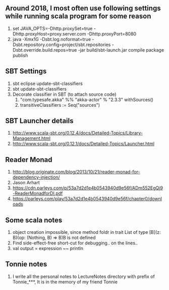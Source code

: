 ## Around 2018, I most often use following settings while running scala program for some reason

1. set JAVA_OPTS=-Dhttp.proxySet=true -Dhttp.proxyHost=proxy.server.com -Dhttp.proxyPort=8080
1. java -Xmx1G -Dsbt.log.noformat=true -Dsbt.repository.config=project/sbt.repositories -Dsbt.override.build.repos=true -jar build/sbt-launch.jar compile package publish

## SBT Settings

1. sbt eclipse update-sbt-classifiers
1. sbt update-sbt-classifiers
1. Decorate classifier in SBT (to attach source code)
    1. "com.typesafe.akka" %% "akka-actor" % "2.3.3" withSources()
    1. transitiveClassifiers := Seq("sources")

## SBT Launcher details

1. http://www.scala-sbt.org/0.12.4/docs/Detailed-Topics/Library-Management.html
1. http://www.scala-sbt.org/0.12.1/docs/Detailed-Topics/Launcher.html


## Reader Monad

1. http://blog.originate.com/blog/2013/10/21/reader-monad-for-dependency-injection/
1. Jason Arhart
1. https://cdn.parleys.com/p/53a7d2d1e4b0543940d9e56f/ADm552EgQj9-ReaderMonadforDI.pdf
1. https://parleys.com/play/53a7d2d1e4b0543940d9e56f/chapter0/downloads

## Some scala notes

1. object creation impossible, since method foldr in trait List of type [B](z: B)(op: (Nothing, B) => B)B is not defined	
1. Find side-effect-free short-cut for debugging.. on the lines..
1. val output = expression ~~ println

## Tonnie notes

1. I write all the personal notes to LectureNotes directory with prefix of Tonnie_***, It is in the memory of my friend Tonnie
